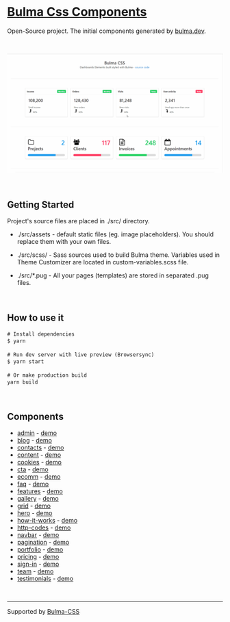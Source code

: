 # [Bulma Css Components](https://components.bulma-css.com)

Open-Source project. The initial components generated by [bulma.dev](https://bulma.dev/). 

<br />

![Bulma Css Components - Gif animated presentation](https://github.com/app-generator/static/blob/master/bulma-css/bulma-css-components-intro.gif?raw=true)

<br />

## Getting Started

Project's source files are placed in ./src/ directory. 

* ./src/assets - default static files (eg. image placeholders). You should replace them with your own files.

* ./src/scss/ - Sass sources used to build Bulma theme. Variables used in Theme Customizer are located in custom-variables.scss file.

* ./src/*.pug - All your pages (templates) are stored in separated .pug files.

<br />

## How to use it

```
# Install dependencies
$ yarn

# Run dev server with live preview (Browsersync)
$ yarn start 

# Or make production build
yarn build
```

<br />

## Components

 - [admin](/src/admin.pug) - [demo](https://components.bulma-css.com/admin.html)
 - [blog](/src/blog.pug) - [demo](https://components.bulma-css.com/blog.html)
 - [contacts](/src/contacts.pug) - [demo](https://components.bulma-css.com/contacts.html)
 - [content](/src/content.pug) - [demo](https://components.bulma-css.com/content.html)
 - [cookies](/src/cookies.pug) - [demo](https://components.bulma-css.com/cookies.html)
 - [cta](/src/cta.pug) - [demo](https://components.bulma-css.com/cta.html)
 - [ecomm](/src/ecomm.pug) - [demo](https://components.bulma-css.com/ecomm.html)
 - [faq](/src/faq.pug) - [demo](https://components.bulma-css.com/faq.html)
 - [features](/src/features.pug) - [demo](https://components.bulma-css.com/features.html)
 - [gallery](/src/gallery.pug) - [demo](https://components.bulma-css.com/gallery.html)
 - [grid](/src/grid.pug) - [demo](https://components.bulma-css.com/grid.html)
 - [hero](/src/hero.pug) - [demo](https://components.bulma-css.com/hero.html)
 - [how-it-works](/src/how-it-works.pug) - [demo](https://components.bulma-css.com/how-it-works.html)
 - [http-codes](/src/http-codes.pug) - [demo](https://components.bulma-css.com/http-codes.html)
 - [navbar](/src/navbar.pug) - [demo](https://components.bulma-css.com/navbar.html)
 - [pagination](/src/pagination.pug) - [demo](https://components.bulma-css.com/pagination.html)
 - [portfolio](/src/portfolio.pug) - [demo](https://components.bulma-css.com/portfolio.html)
 - [pricing](/src/pricing.pug) - [demo](https://components.bulma-css.com/pricing.html)
 - [sign-in](/src/sign-in.pug) - [demo](https://components.bulma-css.com/sign-in.html)
 - [team](/src/team.pug) - [demo](https://components.bulma-css.com/team.html)
 - [testimonials](/src/testimonials.pug) - [demo](https://components.bulma-css.com/testimonials.html)

<br />

--- 
Supported by [Bulma-CSS](https://bulma-css.com/)
